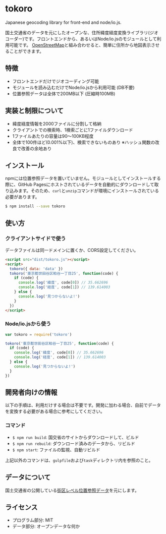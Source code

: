 # tokoro

Japanese geocoding library for front-end and node/io.js.

国土交通省のデータを元にしたオープンな、住所緯度経度変換ライブラリ(ジオコーダー)です。フロントエンドから、あるいはNode/io.jsのモジュールとして利用可能です。
[OpenStreetMap](https://www.openstreetmap.org/)と組み合わせると、簡単に住所から地図表示させることができます。

## 特徴

- フロントエンドだけでジオコーディング可能
- モジュールを読み込むだけでNode/io.jsから利用可能 (DB不要)
- 位置参照データは全体で200MB以下 (圧縮時100MB)

## 実装と制限について

- 緯度経度情報を2000ファイルに分割して格納
- クライアントでの検索時、1検索ごとに1ファイルダウンロード
- 1ファイルあたりの容量は90〜100KB程度
- 全体で100件ほど(0.001%以下)、検索できないものあり ※ハッシュ関数の改良で改善の余地あり

## インストール

npmには位置参照データを置いていません。モジュールとしてインストールする際に、GitHub Pagesにホストされているデータを自動的にダウンロードして取り込みます。そのため、`curl`と`unzip`コマンドが環境にインストールされている必要があります。

```bash
$ npm install --save tokoro
```

## 使い方

### クライアントサイドで使う

データファイルは同一ドメインに置くか、CORS設定してください。

```html
<script src="dist/tokoro.js"></script>
<script>
  tokoro({ data: 'data' })
  tokoro('東京都世田谷区粕谷一丁目25', function(code) {
    if (code) {
      console.log('緯度', code[0]) // 35.662696
      console.log('経度', code[1]) // 139.614003
    } else {
      console.log('見つからないよ!')
    }
  })
</script>
```

### Node/io.jsから使う

```javascript
var tokoro = require('tokoro')

tokoro('東京都世田谷区粕谷一丁目25', function(code) {
  if (code) {
    console.log('緯度', code[0]) // 35.662696
    console.log('経度', code[1]) // 139.614003
  } else {
    console.log('見つからないよ!')
  }
})
```

## 開発者向けの情報

以下の手順は、利用だけする場合は不要です。開発に加わる場合、自前でデータを変換する必要がある場合に参考にしてください。

### コマンド

- `$ npm run build`: 国交省のサイトからダウンロードして、ビルド
- `$ npm run rebuild`: ダウンロード済みのデータから、リビルド
- `$ npm start`: ファイルの監視、自動リビルド

上記以外のコマンドは、`gulpfile`および`task`ディレクトリ内を参照のこと。

## データについて

国土交通省の公開している[街区レベル位置参照データ](http://nlftp.mlit.go.jp/isj/)を元にします。

## ライセンス

- プログラム部分: MIT
- データ部分: オープンデータな何か
